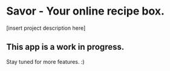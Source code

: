 # Savor - Your online recipe box.

[insert project description here]

## This app is a work in progress.

Stay tuned for more features. :)
